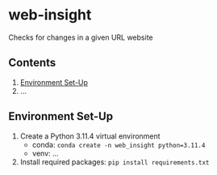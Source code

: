 # web-insight
Checks for changes in a given URL website

## Contents

1. [Environment Set-Up](#environment-set-up)
1. ...

## Environment Set-Up

1. Create a Python 3.11.4 virtual environment
    * conda: `conda create -n web_insight python=3.11.4`
    * venv: ...
1. Install required packages: `pip install requirements.txt`

